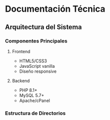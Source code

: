 # Documentación Técnica

## Arquitectura del Sistema

### Componentes Principales
1. Frontend
   - HTML5/CSS3
   - JavaScript vanilla
   - Diseño responsive

2. Backend
   - PHP 8.1+
   - MySQL 5.7+
   - Apache/cPanel

### Estructura de Directorios 